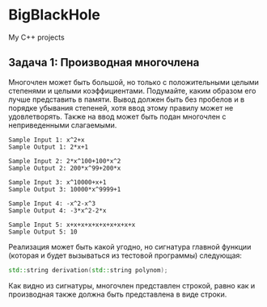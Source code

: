 # BigBlackHole
My C++ projects

## Задача 1: Производная многочлена
Многочлен может быть большой, но только с положительными целыми степенями и целыми коэффициентами. Подумайте, каким образом его лучше представить в памяти. Вывод должен быть без пробелов и в порядке убывания степеней, хотя ввод этому правилу может не удовлетворять. Также на ввод может быть подан многочлен с неприведенными слагаемыми.
```
Sample Input 1: x^2+x
Sample Output 1: 2*x+1

Sample Input 2: 2*x^100+100*x^2
Sample Output 2: 200*x^99+200*x

Sample Input 3: x^10000+x+1
Sample Output 3: 10000*x^9999+1

Sample Input 4: -x^2-x^3
Sample Output 4: -3*x^2-2*x

Sample Input 5: x+x+x+x+x+x+x+x+x+x
Sample Output 5: 10
```
Реализация может быть какой угодно, но сигнатура главной функции (которая и будет вызываться из тестовой программы) следующая:
```c++
std::string derivation(std::string polynom);
```
Как видно из сигнатуры, многочлен представлен строкой, равно как и производная также должна быть представлена в виде строки.

